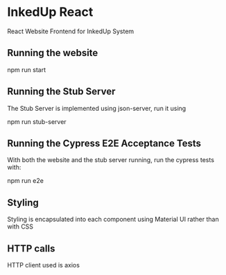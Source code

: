 # InkedUp React

React Website Frontend for InkedUp System

## Running the website

npm run start

## Running the Stub Server

The Stub Server is implemented using json-server, run it using

npm run stub-server

## Running the Cypress E2E Acceptance Tests

With both the website and the stub server running, run the cypress tests with:

npm run e2e

## Styling

Styling is encapsulated into each component using Material UI rather than with CSS

## HTTP calls

HTTP client used is axios






